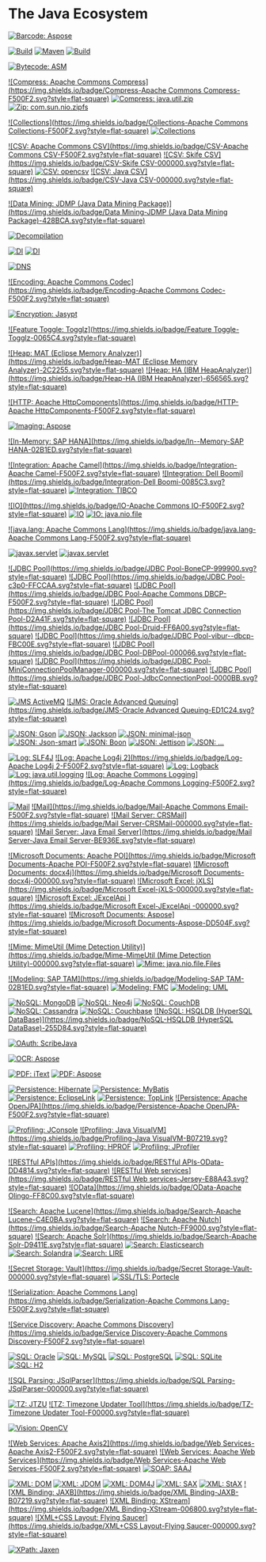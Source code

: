 # The Java Ecosystem

[![Barcode: Aspose](https://img.shields.io/badge/Barcode-Aspose-DD504F.svg?style=flat-square)](http://www.aspose.com)

[![Build](https://img.shields.io/badge/Build-Maven-F500F2.svg?style=flat-square)](https://maven.apache.org/)
[![Maven](https://img.shields.io/badge/Maven-MojoHaus-016EDC.svg?style=flat-square)](http://www.mojohaus.org/)
[![Build](https://img.shields.io/badge/Build-Gradle-22DA27.svg?style=flat-square)](http://gradle.org/)

[![Bytecode: ASM](https://img.shields.io/badge/Bytecode-ASM-000000.svg?style=flat-square)](http://asm.ow2.org/)

[![Compress: Apache Commons Compress](https://img.shields.io/badge/Compress-Apache Commons Compress-F500F2.svg?style=flat-square)](http://commons.apache.org/proper/commons-compress/)
[![Compress: java.util.zip](https://img.shields.io/badge/Compress-java.util.zip-B07219.svg?style=flat-square)](https://www.oracle.com/java/index.html)
[![Zip: com.sun.nio.zipfs](https://img.shields.io/badge/Zip-com.sun.nio.zipfs-B07219.svg?style=flat-square)](https://www.oracle.com/java/index.html)

[![Collections](https://img.shields.io/badge/Collections-Apache Commons Collections-F500F2.svg?style=flat-square)](https://commons.apache.org/proper/commons-collections)
[![Collections](https://img.shields.io/badge/Collections-Guava-C7E684.svg?style=flat-square)](https://github.com/google/guava)

[![CSV: Apache Commons CSV](https://img.shields.io/badge/CSV-Apache Commons CSV-F500F2.svg?style=flat-square)](https://commons.apache.org/proper/commons-csv/)
[![CSV: Skife CSV](https://img.shields.io/badge/CSV-Skife CSV-000000.svg?style=flat-square)](http://kasparov.skife.org/csv/)
[![CSV: opencsv](https://img.shields.io/badge/CSV-opencsv-000000.svg?style=flat-square)](https://sourceforge.net/projects/opencsv/)
[![CSV: Java CSV](https://img.shields.io/badge/CSV-Java CSV-000000.svg?style=flat-square)](https://sourceforge.net/projects/javacsv/)

[![Data Mining: JDMP (Java Data Mining Package)](https://img.shields.io/badge/Data Mining-JDMP (Java Data Mining Package)-428BCA.svg?style=flat-square)](https://jdmp.org/)

[![Decompilation](https://img.shields.io/badge/Decompilation-JD-FBC35E.svg?style=flat-square)](http://jd.benow.ca/)

[![DI](https://img.shields.io/badge/DI-Guice-000000.svg?style=flat-square)](https://github.com/google/guice)
[![DI](https://img.shields.io/badge/DI-Spring-6DB33F.svg?style=flat-square)](http://spring.io)

[![DNS](https://img.shields.io/badge/DNS-dnsjava-000000.svg?style=flat-square)](http://www.dnsjava.org)

[![Encoding: Apache Commons Codec](https://img.shields.io/badge/Encoding-Apache Commons Codec-F500F2.svg?style=flat-square)](http://commons.apache.org/proper/commons-codec/)

[![Encryption: Jasypt](https://img.shields.io/badge/Encryption-Jasypt-364162.svg?style=flat-square)](http://www.jasypt.org/)

[![Feature Toggle: Togglz](https://img.shields.io/badge/Feature Toggle-Togglz-0065C4.svg?style=flat-square)](http://www.togglz.org)

[![Heap: MAT (Eclipse Memory Analyzer)](https://img.shields.io/badge/Heap-MAT (Eclipse Memory Analyzer)-2C2255.svg?style=flat-square)](http://www.eclipse.org/mat/)
[![Heap: HA (IBM HeapAnalyzer)](https://img.shields.io/badge/Heap-HA (IBM HeapAnalyzer)-656565.svg?style=flat-square)](https://www.ibm.com/developerworks/community/groups/service/html/communitystart?communityUuid=4544bafe-c7a2-455f-9d43-eb866ea60091)

[![HTTP: Apache HttpComponents](https://img.shields.io/badge/HTTP-Apache HttpComponents-F500F2.svg?style=flat-square)](https://hc.apache.org/)

[![Imaging: Aspose](https://img.shields.io/badge/Imaging-Aspose-DD504F.svg?style=flat-square)](http://www.aspose.com)

[![In-Memory: SAP HANA](https://img.shields.io/badge/In--Memory-SAP HANA-02B1ED.svg?style=flat-square)](https://hana.sap.com/)

[![Integration: Apache Camel](https://img.shields.io/badge/Integration-Apache Camel-F500F2.svg?style=flat-square)](http://camel.apache.org/)
[![Integration: Dell Boomi](https://img.shields.io/badge/Integration-Dell Boomi-0085C3.svg?style=flat-square)](http://www.boomi.com/)
[![Integration: TIBCO](https://img.shields.io/badge/Integration-TIBCO-318DDE.svg?style=flat-square)](http://www.tibco.com/)

[![IO](https://img.shields.io/badge/IO-Apache Commons IO-F500F2.svg?style=flat-square)](https://commons.apache.org/proper/commons-io)
[![IO](https://img.shields.io/badge/IO-Guava-C7E684.svg?style=flat-square)](https://github.com/google/guava)
[![IO: java.nio.file](https://img.shields.io/badge/IO-java.nio.file-B07219.svg?style=flat-square)](https://www.oracle.com/java/index.html)

[![java.lang: Apache Commons Lang](https://img.shields.io/badge/java.lang-Apache Commons Lang-F500F2.svg?style=flat-square)](http://commons.apache.org/proper/commons-lang/)

[![javax.servlet](https://img.shields.io/badge/javax.servlet-Jetty-FC390E.svg?style=flat-square)](https://eclipse.org/jetty)
[![javax.servlet](https://img.shields.io/badge/javax.servlet-Tomcat-D2A41F.svg?style=flat-square)](http://tomcat.apache.org)

[![JDBC Pool](https://img.shields.io/badge/JDBC Pool-BoneCP-999900.svg?style=flat-square)](http://www.jolbox.com/)
[![JDBC Pool](https://img.shields.io/badge/JDBC Pool-c3p0-FFCCAA.svg?style=flat-square)](http://www.mchange.com/projects/c3p0/)
[![JDBC Pool](https://img.shields.io/badge/JDBC Pool-Apache Commons DBCP-F500F2.svg?style=flat-square)](http://commons.apache.org/proper/commons-dbcp/)
[![JDBC Pool](https://img.shields.io/badge/JDBC Pool-The Tomcat JDBC Connection Pool-D2A41F.svg?style=flat-square)](https://people.apache.org/~fhanik/jdbc-pool/jdbc-pool.html)
[![JDBC Pool](https://img.shields.io/badge/JDBC Pool-Druid-FF6A00.svg?style=flat-square)](https://github.com/alibaba/druid)
[![JDBC Pool](https://img.shields.io/badge/JDBC Pool-vibur--dbcp-FBC00E.svg?style=flat-square)](http://www.vibur.org/)
[![JDBC Pool](https://img.shields.io/badge/JDBC Pool-DBPool-000066.svg?style=flat-square)](http://www.snaq.net/java/DBPool/)
[![JDBC Pool](https://img.shields.io/badge/JDBC Pool-MiniConnectionPoolManager-000000.svg?style=flat-square)](http://www.source-code.biz/miniconnectionpoolmanager/)
[![JDBC Pool](https://img.shields.io/badge/JDBC Pool-JdbcConnectionPool-0000BB.svg?style=flat-square)](http://www.h2database.com/javadoc/org/h2/jdbcx/JdbcConnectionPool.html)

[![JMS ActiveMQ](https://img.shields.io/badge/JMS-ActiveMQ-F500F2.svg?style=flat-square)](http://activemq.apache.org/)
[![JMS: Oracle Advanced Queuing](https://img.shields.io/badge/JMS-Oracle Advanced Queuing-ED1C24.svg?style=flat-square)](https://docs.oracle.com/database/121/ADQUE/aq_intro.htm)

[![JSON: Gson](https://img.shields.io/badge/JSON-Gson-000000.svg?style=flat-square)](https://github.com/google/gson)
[![JSON: Jackson](https://img.shields.io/badge/JSON-Jackson-000000.svg?style=flat-square)](https://github.com/FasterXML/jackson-databind)
[![JSON: minimal-json](https://img.shields.io/badge/JSON-minimal--json-000000.svg?style=flat-square)](https://github.com/ralfstx/minimal-json)
[![JSON: Json-smart](https://img.shields.io/badge/JSON-Json--smart-000000.svg?style=flat-square)](http://netplex.github.io/json-smart/)
[![JSON: Boon](https://img.shields.io/badge/JSON-Boon-000000.svg?style=flat-square)](https://github.com/boonproject/boon)
[![JSON: Jettison](https://img.shields.io/badge/JSON-Jettison-000000.svg?style=flat-square)](https://github.com/codehaus/jettison)
[![JSON: ...](https://img.shields.io/badge/JSON-...-000000.svg?style=flat-square)](http://www.json.org/)


[![Log: SLF4J](https://img.shields.io/badge/Log-SLF4J-EE8227.svg?style=flat-square)](http://www.slf4j.org/)
[![Log: Apache Log4j 2](https://img.shields.io/badge/Log-Apache Log4j 2-F500F2.svg?style=flat-square)](http://logging.apache.org/log4j/2.x/)
[![Log: Logback](https://img.shields.io/badge/Log-Logback-EF832B.svg?style=flat-square)](http://logback.qos.ch/)
[![Log: java.util.logging](https://img.shields.io/badge/Log-java.util.logging-B07219.svg?style=flat-square)](https://www.oracle.com/java/index.html)
[![Log: Apache Commons Logging](https://img.shields.io/badge/Log-Apache Commons Logging-F500F2.svg?style=flat-square)](http://commons.apache.org/proper/commons-logging/download_logging.cgi)

[![Mail](https://img.shields.io/badge/Mail-JavaMail-FFA82D.svg?style=flat-square)](https://java.net/projects/javamail/pages/Home)
[![Mail](https://img.shields.io/badge/Mail-Apache Commons Email-F500F2.svg?style=flat-square)](https://commons.apache.org/proper/commons-email)
[![Mail Server: CRSMail](https://img.shields.io/badge/Mail Server-CRSMail-000000.svg?style=flat-square)](http://crsemail.sourceforge.net/)
[![Mail Server: Java Email Server](https://img.shields.io/badge/Mail Server-Java Email Server-BE936E.svg?style=flat-square)](http://www.ericdaugherty.com/java/mailserver/)

[![Microsoft Documents: Apache POI](https://img.shields.io/badge/Microsoft Documents-Apache POI-F500F2.svg?style=flat-square)](https://poi.apache.org/)
[![Microsoft Documents: docx4j](https://img.shields.io/badge/Microsoft Documents-docx4j-000000.svg?style=flat-square)](http://www.docx4java.org/)
[![Microsoft Excel: jXLS](https://img.shields.io/badge/Microsoft Excel-jXLS-000000.svg?style=flat-square)](https://sourceforge.net/projects/jxls/)
[![Microsoft Excel: JExcelApi ](https://img.shields.io/badge/Microsoft Excel-JExcelApi -000000.svg?style=flat-square)](https://sourceforge.net/projects/jexcelapi/)
[![Microsoft Documents: Aspose](https://img.shields.io/badge/Microsoft Documents-Aspose-DD504F.svg?style=flat-square)](http://www.aspose.com)

[![Mime: MimeUtil (Mime Detection Utility)](https://img.shields.io/badge/Mime-MimeUtil (Mime Detection Utility)-000000.svg?style=flat-square)](http://www.medsea.eu/mime-util/)
[![Mime: java.nio.file.Files](https://img.shields.io/badge/Mime-java.nio.file.Files-B07219.svg?style=flat-square)](https://www.oracle.com/java/index.html)

[![Modeling: SAP TAM](https://img.shields.io/badge/Modeling-SAP TAM-02B1ED.svg?style=flat-square)](http://www.fmc-modeling.org/fmc-and-tam)
[![Modeling: FMC](https://img.shields.io/badge/Modeling-FMC-2C2255.svg?style=flat-square)](http://www.eclipse.org/proposals/modeling.fmc/)
[![Modeling: UML](https://img.shields.io/badge/Modeling-UML-000000.svg?style=flat-square)](http://www.uml.org/)

[![NoSQL: MongoDB](https://img.shields.io/badge/NoSQL-MongoDB-69B241.svg?style=flat-square)](https://www.mongodb.org/)
[![NoSQL: Neo4j](https://img.shields.io/badge/NoSQL-Neo4j-63B345.svg?style=flat-square)](http://neo4j.com/)
[![NoSQL: CouchDB](https://img.shields.io/badge/NoSQL-CouchDB-FF0000.svg?style=flat-square)](http://couchdb.apache.org/)
[![NoSQL: Cassandra](https://img.shields.io/badge/NoSQL-Cassandra-393737.svg?style=flat-square)](http://cassandra.apache.org/)
[![NoSQL: Couchbase](https://img.shields.io/badge/NoSQL-Couchbase-000000.svg?style=flat-square)](http://www.couchbase.com/)
[![NoSQL: HSQLDB (HyperSQL DataBase)](https://img.shields.io/badge/NoSQL-HSQLDB (HyperSQL DataBase)-255D84.svg?style=flat-square)](http://hsqldb.org/)

[![OAuth: ScribeJava](https://img.shields.io/badge/OAuth-ScribeJava-000000.svg?style=flat-square)](https://github.com/scribejava/scribejava)

[![OCR: Aspose](https://img.shields.io/badge/OCR-Aspose-DD504F.svg?style=flat-square)](http://www.aspose.com)

[![PDF: iText](https://img.shields.io/badge/PDF-iText-F6920E.svg?style=flat-square)](http://itextpdf.com/)
[![PDF: Aspose](https://img.shields.io/badge/PDF-Aspose-DD504F.svg?style=flat-square)](http://www.aspose.com)

[![Persistence: Hibernate](https://img.shields.io/badge/Persistence-Hibernate-BCAE79.svg?style=flat-square)](http://hibernate.org)
[![Persistence: MyBatis](https://img.shields.io/badge/Persistence-MyBatis-2C2323.svg?style=flat-square)](http://www.mybatis.org)
[![Persistence: EclipseLink](https://img.shields.io/badge/Persistence-EclipseLink-2C2255.svg?style=flat-square)](http://www.eclipse.org/eclipselink)
[![Persistence: TopLink](https://img.shields.io/badge/Persistence-TopLink-ED1C24.svg?style=flat-square)](http://www.oracle.com/technetwork/middleware/toplink/overview/index.html)
[![Persistence: Apache OpenJPA](https://img.shields.io/badge/Persistence-Apache OpenJPA-F500F2.svg?style=flat-square)](http://openjpa.apache.org)

[![Profiling: JConsole](https://img.shields.io/badge/Profiling-JConsole-B07219.svg?style=flat-square)](https://www.oracle.com/java/index.html)
[![Profiling: Java VisualVM](https://img.shields.io/badge/Profiling-Java VisualVM-B07219.svg?style=flat-square)](https://www.oracle.com/java/index.html)
[![Profiling: HPROF](https://img.shields.io/badge/Profiling-HPROF-B07219.svg?style=flat-square)](https://www.oracle.com/java/index.html)
[![Profiling: JProfiler](https://img.shields.io/badge/Profiling-JProfiler-0993E2.svg?style=flat-square)](http://www.ej-technologies.com/products/jprofiler/overview.html)

[![RESTful APIs](https://img.shields.io/badge/RESTful APIs-OData-DD4814.svg?style=flat-square)](http://www.odata.org/)
[![RESTful Web services](https://img.shields.io/badge/RESTful Web services-Jersey-E88A43.svg?style=flat-square)](https://jersey.java.net)
[![OData](https://img.shields.io/badge/OData-Apache Olingo-FF8C00.svg?style=flat-square)](https://olingo.apache.org/)

[![Search: Apache Lucene](https://img.shields.io/badge/Search-Apache Lucene-C4E0BA.svg?style=flat-square)](http://lucene.apache.org/)
[![Search: Apache Nutch](https://img.shields.io/badge/Search-Apache Nutch-FF9000.svg?style=flat-square)](http://nutch.apache.org/)
[![Search: Apache Solr](https://img.shields.io/badge/Search-Apache Solr-D9411E.svg?style=flat-square)](https://lucene.apache.org/solr/)
[![Search: Elasticsearch](https://img.shields.io/badge/Search-Elasticsearch-000000.svg?style=flat-square)](https://www.elastic.co/products/elasticsearch)
[![Search: Solandra](https://img.shields.io/badge/Search-Solandra-000000.svg?style=flat-square)](https://github.com/tjake/Solandra)
[![Search: LIRE](https://img.shields.io/badge/Search-LIRE-DFE2DD.svg?style=flat-square)](http://www.lire-project.net/)

[![Secret Storage: Vault](https://img.shields.io/badge/Secret Storage-Vault-000000.svg?style=flat-square)](https://www.vaultproject.io/)
[![SSL/TLS: Portecle](https://img.shields.io/badge/SSL/TLS-Portecle-000000.svg?style=flat-square)](http://portecle.sourceforge.net/)

[![Serialization: Apache Commons Lang](https://img.shields.io/badge/Serialization-Apache Commons Lang-F500F2.svg?style=flat-square)](http://commons.apache.org/proper/commons-lang/)

[![Service Discovery: Apache Commons Discovery](https://img.shields.io/badge/Service Discovery-Apache Commons Discovery-F500F2.svg?style=flat-square)](http://commons.apache.org/proper/commons-discovery/)

[![SQL: Oracle](https://img.shields.io/badge/SQL-Oracle-ED1C24.svg?style=flat-square)](https://www.oracle.com/database/index.html)
[![SQL: MySQL](https://img.shields.io/badge/SQL-MySQL-40829A.svg?style=flat-square)](http://www.oracle.com/us/products/mysql/overview/index.html)
[![SQL: PostgreSQL](https://img.shields.io/badge/SQL-PostgreSQL-0097C8.svg?style=flat-square)](http://www.postgresql.org/docs/manuals/)
[![SQL: SQLite](https://img.shields.io/badge/SQL-SQLite-044A64.svg?style=flat-square)](http://sqlite.org/)
[![SQL: H2](https://img.shields.io/badge/SQL-H2-1021FF.svg?style=flat-square)](http://www.h2database.com/html/main.html)

[![SQL Parsing: JSqlParser](https://img.shields.io/badge/SQL Parsing-JSqlParser-000000.svg?style=flat-square)](https://github.com/JSQLParser/JSqlParser)

[![TZ: JTZU](https://img.shields.io/badge/TZ-JTZU-37A4CB.svg?style=flat-square)](http://www.ibm.com/developerworks/java/jdk/dst/jtzu.html)
[![TZ: Timezone Updater Tool](https://img.shields.io/badge/TZ-Timezone Updater Tool-F00000.svg?style=flat-square)](http://www.oracle.com/technetwork/java/javase/tzupdater-readme-136440.html)

[![Vision: OpenCV](https://img.shields.io/badge/Vision-OpenCV-FF0000.svg?style=flat-square)](http://opencv.org/)

[![Web Services: Apache Axis2](https://img.shields.io/badge/Web Services-Apache Axis2-F500F2.svg?style=flat-square)](http://axis.apache.org/axis2/java/core/)
[![Web Services: Apache Web Services](https://img.shields.io/badge/Web Services-Apache Web Services-F500F2.svg?style=flat-square)](https://ws.apache.org/)
[![SOAP: SAAJ](https://img.shields.io/badge/SOAP-SAAJ-000000.svg?style=flat-square)](https://saaj.java.net/)

[![XML: DOM](https://img.shields.io/badge/XML-DOM-005A9C.svg?style=flat-square)](https://www.w3.org/DOM/)
[![XML: JDOM](https://img.shields.io/badge/XML-JDOM-003366.svg?style=flat-square)](http://www.jdom.org/)
[![XML: DOM4J](https://img.shields.io/badge/XML-DOM4J-710F3B.svg?style=flat-square)](https://dom4j.github.io/)
[![XML: SAX](https://img.shields.io/badge/XML-SAX-B07219.svg?style=flat-square)](https://www.oracle.com/java/index.html)
[![XML: StAX](https://img.shields.io/badge/XML-StAX-B07219.svg?style=flat-square)](https://www.oracle.com/java/index.html)
[![XML Binding: JAXB](https://img.shields.io/badge/XML Binding-JAXB-B07219.svg?style=flat-square)](https://www.oracle.com/java/index.html)
[![XML Binding: XStream](https://img.shields.io/badge/XML Binding-XStream-006800.svg?style=flat-square)](http://x-stream.github.io/)
[![XML+CSS Layout: Flying Saucer](https://img.shields.io/badge/XML+CSS Layout-Flying Saucer-000000.svg?style=flat-square)](https://github.com/flyingsaucerproject/flyingsaucer)

[![XPath: Jaxen](https://img.shields.io/badge/XPath-Jaxen-000000.svg?style=flat-square)](http://jaxen.org/)
